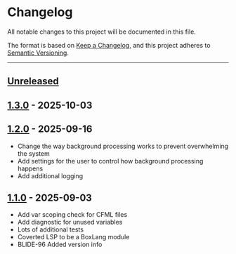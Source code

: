 # Changelog

All notable changes to this project will be documented in this file.

The format is based on [Keep a Changelog](https://keepachangelog.com/en/1.0.0/),
and this project adheres to [Semantic Versioning](https://semver.org/spec/v2.0.0.html).

* * *

## [Unreleased]

## [1.3.0] - 2025-10-03

## [1.2.0] - 2025-09-16

- Change the way background processing works to prevent overwhelming the system
- Add settings for the user to control how background processing happens
- Add additional logging

## [1.1.0] - 2025-09-03

- Add var scoping check for CFML files
- Add diagnostic for unused variables
- Lots of additional tests
- Coverted LSP to be a BoxLang module
- BLIDE-96 Added version info

[unreleased]: https://github.com/ortus-boxlang/boxlang-lsp/compare/v1.3.0...HEAD
[1.3.0]: https://github.com/ortus-boxlang/boxlang-lsp/compare/v1.2.0...v1.3.0
[1.2.0]: https://github.com/ortus-boxlang/boxlang-lsp/compare/v1.1.0...v1.2.0
[1.1.0]: https://github.com/ortus-boxlang/boxlang-lsp/compare/1a1f359e5d1f2e330321218662a950a0a8321cb5...v1.1.0
